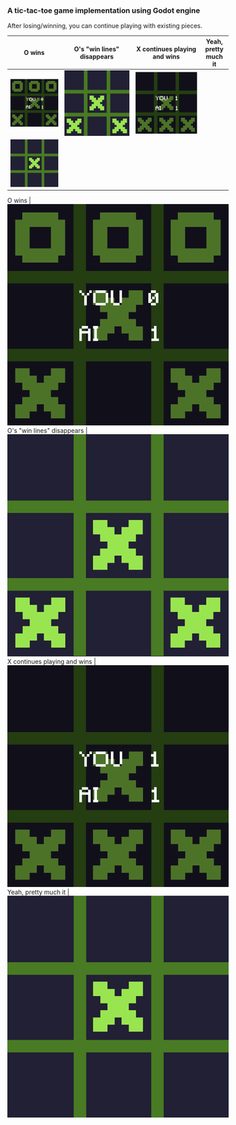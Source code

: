 ### A tic-tac-toe game implementation using Godot engine

After losing/winning, you can continue playing with existing pieces.

| O wins | O's "win lines" disappears | X continues playing and wins | Yeah, pretty much it |
| --- | --- | --- | ---|
| ![O win](https://github.com/enchantmenttable/tic-tac-toe-godot/blob/master/screenshots/screenshot1.png) | ![O's "win line" disappears](https://github.com/enchantmenttable/tic-tac-toe-godot/blob/master/screenshots/screenshot2.png) | ![X continues playing and wins](https://github.com/enchantmenttable/tic-tac-toe-godot/blob/master/screenshots/screenshot3.png) | 
![Yeah, pretty much it](https://github.com/enchantmenttable/tic-tac-toe-godot/blob/master/screenshots/screenshot4.png) |

 O wins | ![O win](https://github.com/enchantmenttable/tic-tac-toe-godot/blob/master/screenshots/screenshot1.png)
O's "win lines" disappears | ![O's "win line" disappears](https://github.com/enchantmenttable/tic-tac-toe-godot/blob/master/screenshots/screenshot2.png)
X continues playing and wins | ![X continues playing and wins](https://github.com/enchantmenttable/tic-tac-toe-godot/blob/master/screenshots/screenshot3.png)
Yeah, pretty much it | ![Yeah, pretty much it](https://github.com/enchantmenttable/tic-tac-toe-godot/blob/master/screenshots/screenshot4.png)
